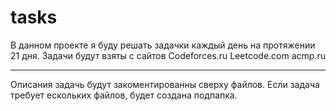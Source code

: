 # tasks
В данном проекте я буду решать задачки каждый день на протяжении 21 дня. Задачи будут взяты с сайтов Codeforces.ru Leetcode.com acmp.ru
<hr>
<p> Описания задачь будут закоментированны сверху файлов. Если задача требует ескольких файлов, будет создана подпапка.</p>
